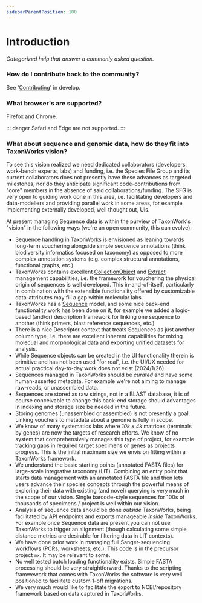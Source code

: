 ```yaml
---
sidebarParentPosition: 100
---
```


# Introduction

_Categorized help that answer a commonly asked question._

### How do I contribute back to the community?
See '[Contributing](/develop/Contributing)' in develop.

### What browser's are supported?

Firefox and Chrome. 

::: danger
Safari and Edge are not supported.
::: 

### What about sequence and genomic data, how do they fit into TaxonWorks vision? 

To see this vision realized we need dedicated collaborators (developers, work-bench experts, labs) and funding, i.e. the Species File Group and its current collaborators does not presently have these advances as targeted milestones, nor do they anticipate significant code-contributions from "core" members in the absence of said collaborations/funding. The SFG is very open to guiding work done in this area, i.e. facilitating developers and data-modellers and providing parallel work in some areas, for example implementing externally developed, well thought out, UIs.

At present managing Sequence data is within the purview of TaxonWork's "vision" in the following ways (we're an open community, this can evolve):
* Sequence handling in TaxonWorks is envisioned as leaning towards long-term vouchering alongside simple sequence annotations (think biodiversity informatics focused on taxonomy) as opposed to more complex annotation systems (e.g. complex structural annotations, functional graphs, etc.).
* TaxonWorks contains excellent [CollectionObject](/develop/Data/models#sequence) and [Extract](/develop/Data/models#extract) management capabilities, i.e. the framework for vouchering the physical origin of sequences is well developed. This in-and-of-itself, particularly in combination with the extensible functionality offered by customizable data-attributes may fill a gap within molecular labs.
* TaxonWorks has a [Sequence](/develop/Data/models#sequence) model, and some nice back-end functionality work has been done on it, for example we added a logic-based (and/or) description framework for linking one sequence to another (think primers, blast reference sequences, etc.)
* There is a nice Descriptor context that treats Sequences as just another column type, i.e. there are excellent inherent capabilities for mixing molecual and morphological data and exporting unified datasets for analysis.
* While Sequence objects can be created in the UI functionality therein is primitive and has not been used "for real", i.e. the UI/UX needed for actual practical day-to-day work does not exist (2024/1/26)
* Sequences managed in TaxonWorks should be _curated_ and have some human-asserted metadata. For example we're not aiming to manage raw-reads, or unassembled data.
* Sequences are stored as raw strings, not in a BLAST database, it is of course conceivable to change this back-end storage should advantages in indexing and storage size be needed in the future.
* Storing genomes (unassembled or assembled) is not presently a goal. Linking vouchers to metadata about a genome is fully in scope.
* We know of many systematics labs where *10k x 4k* matrices (terminals by genes) are now the targets of research efforts. We know of no system that comprehensively manages this type of project, for example tracking gaps in required target specimens or genes as projects progress. This is the initial maximum size we envision fitting within a TaxonWorks framework.
* We understand the basic starting points (annotated FASTA files) for large-scale integrative taxonomy (LIT). Combining an entry point that starts data management with an annotated FASTA file and then lets users advance their species concepts through the powerful means of exploring their data with existing (and novel) querying is very much in the scope of our vision. Single barcode-style sequences for 100s of thousands of specimens / project is well within our vision.
* Analysis of sequence data should be done _outside_ TaxonWorks, being facilitated by API endpoints and exports manageable _inside_ TaxonWorks.  For example once Sequence data are present you can not use TaxonWorks to trigger an alignment (though calculating some simple distance metrics are desirable for filtering data in LIT contexts). 
* We have done prior work in managing full Sanger-sequencing workflows (PCRs, worksheets, etc.). This code is in the precursor project `mx`.  It may be relevant to some.
* No well tested batch loading functionality exists. Simple FASTA processing should be very straightforward.  Thanks to the scripting framwework that comes with TaxonWorks the software is very well positioned to facilitate custom 1-off migrations.
* We very much would like to facilitate the export to NCBI/repository framework based on data captured in TaxonWorks. 

